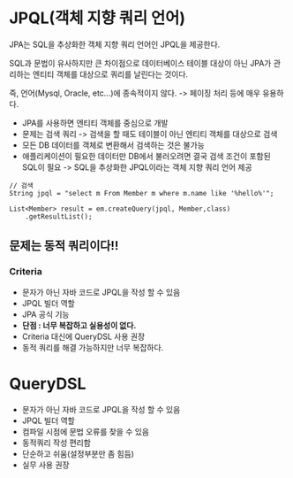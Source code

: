 # JPQL(객체 지향 쿼리 언어)

JPA는 SQL을 추상화한 객체 지향 쿼리 언어인 JPQL을 제공한다.

SQL과 문법이 유사하지만 큰 차이점으로 데이터베이스 테이블 대상이 아닌 JPA가 관리하는 엔티티 객체를 대상으로 쿼리를 날린다는 것이다.

즉, 언어(Mysql, Oracle, etc...)에 종속적이지 않다. -> 페이징 처리 등에 매우 유용하다.

- JPA를 사용하면 엔티티 객체를 중심으로 개발
- 문제는 검색 쿼리 -> 검색을 할 때도 테이블이 아닌 엔티티 객체를 대상으로 검색
- 모든 DB 데이터를 객체로 변환해서 검색하는 것은 불가능 
- 애플리케이션이 필요한 데이터만 DB에서 불러오려면 결국 검색 조건이 포함된 SQL이 필요 -> SQL을 추상화한 JPQL이라는 객체 지향 쿼리 언어 제공

```
// 검색
String jpql = "select m From Member m where m.name like '%hello%'";

List<Member> result = em.createQuery(jpql, Member,class)
    .getResultList();
```

## 문제는 동적 쿼리이다!!

### Criteria

- 문자가 아닌 자바 코드로 JPQL을 작성 할 수 있음
- JPQL 빌더 역할
- JPA 공식 기능
- **단점 : 너무 복잡하고 실용성이 없다.**
- Criteria 대신에 QueryDSL 사용 권장
- 동적 쿼리를 해결 가능하지만 너무 복잡하다.

# QueryDSL

- 문자가 아닌 자바 코드로 JPQL을 작성 할 수 있음
- JPQL 빌더 역할
- 컴파일 시점에 문법 오류를 찾을 수 있음
- 동적쿼리 작성 편리함
- 단순하고 쉬움(설정부분만 좀 힘듬)
- 실무 사용 권장
